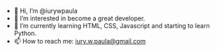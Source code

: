 - 👋 Hi, I’m @iurywpaula
- 👀 I’m interested in become a great developer.
- 🌱 I’m currently learning HTML, CSS, Javascript and starting to learn Python.
- 📫 How to reach me: iury.w.paula@gmail.com

<!---
iurywpaula/iurywpaula is a ✨ special ✨ repository because its `README.md` (this file) appears on your GitHub profile.
You can click the Preview link to take a look at your changes.
--->

